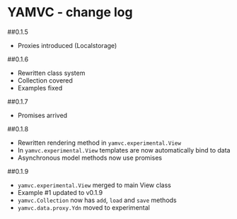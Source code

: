 YAMVC - change log
=============

##0.1.5
* Proxies introduced (Localstorage)

##0.1.6
* Rewritten class system
* Collection covered
* Examples fixed

##0.1.7
* Promises arrived

##0.1.8
* Rewritten rendering method in `yamvc.experimental.View`
* In `yamvc.experimental.View` templates are now automatically bind to data
* Asynchronous model methods now use promises

##0.1.9
* `yamvc.experimental.View` merged to main View class
* Example #1 updated to v0.1.9
* `yamvc.Collection` now has `add`, `load` and `save` methods
* `yamvc.data.proxy.Ydn` moved to experimental
